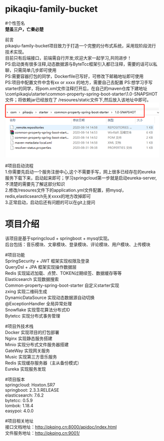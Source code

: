 # pikaqiu-family-bucket  

#个性签名  
****楚虽三户，亡秦必楚****

前言  
pikaqiu-family-bucket项目致力于打造一个完整的分布式系统，采用现阶段流行技术实现。  
目前只有后端接口，前端需自行开发;欢迎大家一起学习,共同进步！  
PS:启动类有很多注释,动态数据源与ByteTcc框架引入都已注释，需要的话可以私聊，只需简单几步即可使用  
PS:需要容器打包的同学，Dockerfile已写好，可修改下邮箱地址即可使用  
PS:项目中配置文件中含有xx or xxxx 的地方，需要自己去配置 
PS:想学习手写starter的同学，将pom.xml文件注释打开后，在自己的maven仓库下建地址\com\pikaqiu\starter\common-property-spring-boot-starter\1.0-SNAPSHOT 文件；将依赖jar已经放在了 /resoures/static文件下,然后放入该地址中即可。
![Image text](https://raw.githubusercontent.com/JianQiu2018/pikaqiu-family-bucket/master/src/main/resources/images/packeage.jpg)

#项目启动流程  
1.你需要先启动一个服务注册中心,这个不需要手写，网上很多已经存在的eureka服务下载下来，启动起来即可；学习springcloud第一步就是启动eureka-server,不清楚的需要先了解这部分知识  
2.修改/resoures文件下的application.yml文件配置，把mysql，redis,elasticsearch先关xxxx的地方改掉即可  
3.正常启动，启动后还有问题的可以在git上提问  

# 项目介绍  
该项目是基于springcloud + springboot + mysql实现。  
后台包括：音乐模块、文章模块、登录模块、评论模块、用户模块、上传模块  

#项目功能  
SpringSecurity + JWT 框架实现权限及登录  
QueryDsl + JPA 框架实现操作数据层  
Redis 实现延迟加载、点赞、TOKEN过期续签、数据缓存等等  
Elasticsearch 实现数据搜索  
Common-property-spring-boot-starter 自定义starter实现  
zxing 实现二维码生成  
DynamicDataSource 实现动态数据源自动切换  
@ExceptionHandler 全局异常处理  
Snowflake 实现雪花算法分布式ID  
Bytetcc 实现分布式事务管理  

#项目外技术栈  
Docker 实现项目的打包部署  
Nginx 实现静态服务搭建  
Minio 实现分布式文件服务器搭建  
GateWay 实现网关服务  
Music 实现第三方音乐服务  
Redis 实现缓存服务器（主从备份模式）  
Eureka 实现服务发现  

#项目版本  
springcloud: Hoxton.SR7  
springboot: 2.3.3.RELEASE  
elasticsearch: 7.6.2  
bytetcc: 0.5.9  
lombok: 1.18.4  
easypoi: 4.0.0  

#项目相关地址  
接口文档地址：http://pkqing.cn:8000/apidoc/index.html  
文件服务地址：http://pkqing.cn:9001/
